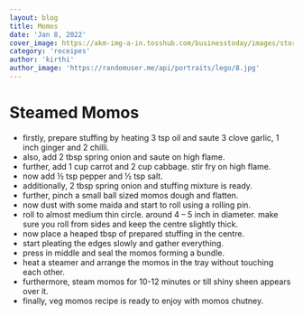 ```yaml
---
layout: blog
title: Momos
date: 'Jan 8, 2022'
cover_image: https://akm-img-a-in.tosshub.com/businesstoday/images/story/202112/momo_660_060817115337-sixteen_nine.jpg?size=1200:675
category: 'receipes'
author: 'kirthi'
author_image: 'https://randomuser.me/api/portraits/lego/8.jpg'
---
```

# Steamed Momos

* firstly, prepare stuffing by heating 3 tsp oil and saute 3 clove garlic, 1 inch ginger and 2 chilli.
* also, add 2 tbsp spring onion and saute on high flame.
* further, add 1 cup carrot and 2 cup cabbage. stir fry on high flame.
* now add ½ tsp pepper and ½ tsp salt.
* additionally, 2 tbsp spring onion and stuffing mixture is ready.
* further, pinch a small ball sized momos dough and flatten.
* now dust with some maida and start to roll using a rolling pin.
* roll to almost medium thin circle. around 4 – 5 inch in diameter. make sure you roll from sides and keep the centre slightly thick.
* now place a heaped tbsp of prepared stuffing in the centre.
* start pleating the edges slowly and gather everything.
* press in middle and seal the momos forming a bundle.
* heat a steamer and arrange the momos in the tray without touching each other.
* furthermore, steam momos for 10-12 minutes or till shiny sheen appears over it.
* finally, veg momos recipe is ready to enjoy with momos chutney.
